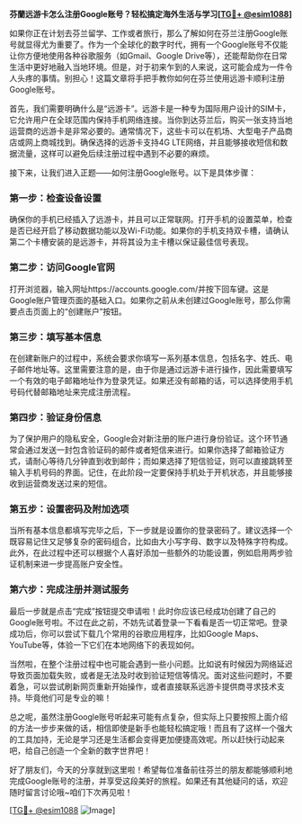 **芬蘭远游卡怎么注册Google账号？轻松搞定海外生活与学习[[TG💪+ @esim1088](https://t.me/s/esim1088)]**

如果你正在计划去芬兰留学、工作或者旅行，那么了解如何在芬兰注册Google账号就显得尤为重要了。作为一个全球化的数字时代，拥有一个Google账号不仅能让你方便地使用各种谷歌服务（如Gmail、Google Drive等），还能帮助你在日常生活中更好地融入当地环境。但是，对于初来乍到的人来说，这可能会成为一件令人头疼的事情。别担心！这篇文章将手把手教你如何在芬兰使用远游卡顺利注册Google账号。

首先，我们需要明确什么是“远游卡”。远游卡是一种专为国际用户设计的SIM卡，它允许用户在全球范围内保持手机网络连接。当你到达芬兰后，购买一张支持当地运营商的远游卡是非常必要的。通常情况下，这些卡可以在机场、大型电子产品商店或网上商城找到。确保选择的远游卡支持4G LTE网络，并且能够接收短信和数据流量，这样可以避免后续注册过程中遇到不必要的麻烦。

接下来，让我们进入正题——如何注册Google账号。以下是具体步骤：

### 第一步：检查设备设置
确保你的手机已经插入了远游卡，并且可以正常联网。打开手机的设置菜单，检查是否已经开启了移动数据功能以及Wi-Fi功能。如果你的手机支持双卡槽，请确认第二个卡槽安装的是远游卡，并将其设为主卡槽以保证最佳信号表现。

### 第二步：访问Google官网
打开浏览器，输入网址https://accounts.google.com/并按下回车键。这是Google账户管理页面的基础入口。如果你之前从未创建过Google账号，那么你需要点击页面上的“创建账户”按钮。

### 第三步：填写基本信息
在创建新账户的过程中，系统会要求你填写一系列基本信息，包括名字、姓氏、电子邮件地址等。这里需要注意的是，由于你是通过远游卡进行操作，因此需要填写一个有效的电子邮箱地址作为登录凭证。如果还没有邮箱的话，可以选择使用手机号码代替邮箱地址来完成注册流程。

### 第四步：验证身份信息
为了保护用户的隐私安全，Google会对新注册的账户进行身份验证。这个环节通常会通过发送一封包含验证码的邮件或者短信来进行。如果你选择了邮箱验证方式，请耐心等待几分钟直到收到邮件；而如果选择了短信验证，则可以直接跳转至输入手机号码的界面。记住，在此阶段一定要保持手机处于开机状态，并且能够接收到运营商发送过来的短信。

### 第五步：设置密码及附加选项
当所有基本信息都填写完毕之后，下一步就是设置你的登录密码了。建议选择一个既容易记住又足够复杂的密码组合，比如由大小写字母、数字以及特殊字符构成。此外，在此过程中还可以根据个人喜好添加一些额外的功能设置，例如启用两步验证机制来进一步提高账户安全性。

### 第六步：完成注册并测试服务
最后一步就是点击“完成”按钮提交申请啦！此时你应该已经成功创建了自己的Google账号啦。不过在此之前，不妨先试着登录一下看看是否一切正常吧。登录成功后，你可以尝试下载几个常用的谷歌应用程序，比如Google Maps、YouTube等，体验一下它们在本地网络下的表现如何。

当然啦，在整个注册过程中也可能会遇到一些小问题。比如说有时候因为网络延迟导致页面加载失败，或者是无法及时收到验证短信等情况。面对这些问题时，不要着急，可以尝试刷新网页重新开始操作，或者直接联系远游卡提供商寻求技术支持。毕竟他们可是专业的嘛！

总之呢，虽然注册Google账号听起来可能有点复杂，但实际上只要按照上面介绍的方法一步步来做的话，相信即使是新手也能轻松搞定哦！而且有了这样一个强大的工具加持，无论是学习还是生活都会变得更加便捷高效呢。所以赶快行动起来吧，给自己创造一个全新的数字世界吧！

好了朋友们，今天的分享就到这里啦！希望每位准备前往芬兰的朋友都能够顺利地完成Google账号的注册，并享受这段美好的旅程。如果还有其他疑问的话，欢迎随时留言讨论哦~咱们下次再见啦！

[[TG💪+ @esim1088](https://t.me/s/esim1088) ![Image](https://i.postimg.cc/4NQfJmqS/Snipaste-2025-05-13-00-14-12.png)]